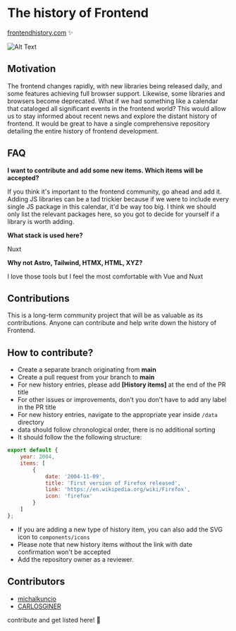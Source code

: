 # The history of Frontend

[frontendhistory.com](https://frontendhistory.com) ✨

![Alt Text](public/ogimagefb.jpg)

## Motivation

The frontend changes rapidly, with new libraries being released daily, and some features achieving full browser support. Likewise, some libraries and browsers become deprecated. What if we had something like a calendar that cataloged all significant events in the frontend world? This would allow us to stay informed about recent news and explore the distant history of frontend. It would be great to have a single comprehensive repository detailing the entire history of frontend development.

## FAQ

**I want to contribute and add some new items. Which items will be accepted?**

If you think it's important to the frontend community, go ahead and add it. Adding JS libraries can be a tad trickier because if we were to include every single JS package in this calendar, it'd be way too big. I think we should only list the relevant packages here, so you got to decide for yourself if a library is worth adding.

**What stack is used here?**

Nuxt

**Why not Astro, Tailwind, HTMX, HTML, XYZ?**

I love those tools but I feel the most comfortable with Vue and Nuxt

## Contributions

This is a long-term community project that will be as valuable as its contributions. Anyone can contribute and help write down the history of Frontend.

## How to contribute?

- Create a separate branch originating from **main**
- Create a pull request from your branch to **main**
- For new history entries, please add **[History items]** at the end of the PR title
- For other issues or improvements, don't you don't have to add any label in the PR title
- For new history entries, navigate to the appropriate year inside `/data` directory
- data should follow chronological order, there is no additional sorting
- It should follow the the following structure:
```js
export default {
    year: 2004,
    items: [
        {
            date: '2004-11-09',
            title: 'First version of Firefox released',
            link: 'https://en.wikipedia.org/wiki/Firefox',
            icon: 'firefox'
        }
    ]
};
```

- If you are adding a new type of history item, you can also add the SVG icon to `components/icons`
- Please note that new history items without the link with date confirmation won't be accepted
- Add the repository owner as a reviewer.

## Contributors

- [michalkuncio](https://github.com/michalkuncio/)
- [CARLOSGINER](https://github.com/CARLOSGINER)

<p>contribute and get listed here! 🥳</p>